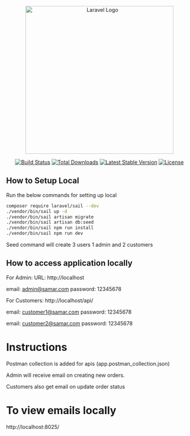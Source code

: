 <p align="center"><a href="https://laravel.com" target="_blank"><img src="https://raw.githubusercontent.com/laravel/art/master/logo-lockup/5%20SVG/2%20CMYK/1%20Full%20Color/laravel-logolockup-cmyk-red.svg" width="400" alt="Laravel Logo"></a></p>

<p align="center">
<a href="https://github.com/laravel/framework/actions"><img src="https://github.com/laravel/framework/workflows/tests/badge.svg" alt="Build Status"></a>
<a href="https://packagist.org/packages/laravel/framework"><img src="https://img.shields.io/packagist/dt/laravel/framework" alt="Total Downloads"></a>
<a href="https://packagist.org/packages/laravel/framework"><img src="https://img.shields.io/packagist/v/laravel/framework" alt="Latest Stable Version"></a>
<a href="https://packagist.org/packages/laravel/framework"><img src="https://img.shields.io/packagist/l/laravel/framework" alt="License"></a>
</p>

## How to Setup Local

Run the below commands for setting up local

```sh
composer require laravel/sail --dev
./vendor/bin/sail up -d
./vendor/bin/sail artisan migrate
./vendor/bin/sail artisan db:seed
./vendor/bin/sail npm run install
./vendor/bin/sail npm run dev
```

Seed command will create 3 users 1 admin and 2 customers

## How to access application locally

For Admin:
URL: http://localhost

email: admin@samar.com
password: 12345678

For Customers: http://localhost/api/

email: customer1@samar.com
password: 12345678

email: customer2@samar.com
password: 12345678

# Instructions

Postman collection is added for apis (app.postman_collection.json)

Admin will receive email on creating new orders.

Customers also get email on update order status

# To view emails locally

http://localhost:8025/
